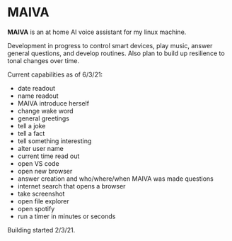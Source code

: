 # MAIVA
**MAIVA** is an at home AI voice assistant for my linux machine.

Development in progress to control smart devices, play music, answer general questions, and develop routines.
Also plan to build up resilience to tonal changes over time.

Current capabilities as of 6/3/21:

* date readout
* name readout
* MAIVA introduce herself
* change wake word
* general greetings
* tell a joke
* tell a fact
* tell something interesting
* alter user name
* current time read out
* open VS code
* open new browser
* answer creation and who/where/when MAIVA was made questions
* internet search that opens a browser
* take screenshot
* open file explorer
* open spotify
* run a timer in minutes or seconds

  

Building started 2/3/21.
